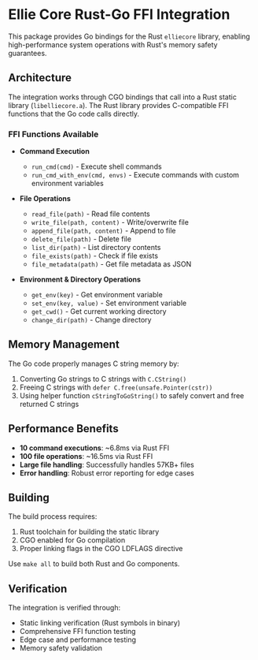 # Ellie Core Rust-Go FFI Integration

This package provides Go bindings for the Rust `elliecore` library, enabling high-performance system operations with Rust's memory safety guarantees.

## Architecture

The integration works through CGO bindings that call into a Rust static library (`libelliecore.a`). The Rust library provides C-compatible FFI functions that the Go code calls directly.

### FFI Functions Available

- **Command Execution**
  - `run_cmd(cmd)` - Execute shell commands
  - `run_cmd_with_env(cmd, envs)` - Execute commands with custom environment variables

- **File Operations**
  - `read_file(path)` - Read file contents
  - `write_file(path, content)` - Write/overwrite file
  - `append_file(path, content)` - Append to file
  - `delete_file(path)` - Delete file
  - `list_dir(path)` - List directory contents
  - `file_exists(path)` - Check if file exists
  - `file_metadata(path)` - Get file metadata as JSON

- **Environment & Directory Operations**
  - `get_env(key)` - Get environment variable
  - `set_env(key, value)` - Set environment variable
  - `get_cwd()` - Get current working directory
  - `change_dir(path)` - Change directory

## Memory Management

The Go code properly manages C string memory by:
1. Converting Go strings to C strings with `C.CString()`
2. Freeing C strings with `defer C.free(unsafe.Pointer(cstr))`
3. Using helper function `cStringToGoString()` to safely convert and free returned C strings

## Performance Benefits

- **10 command executions**: ~6.8ms via Rust FFI
- **100 file operations**: ~16.5ms via Rust FFI  
- **Large file handling**: Successfully handles 57KB+ files
- **Error handling**: Robust error reporting for edge cases

## Building

The build process requires:
1. Rust toolchain for building the static library
2. CGO enabled for Go compilation
3. Proper linking flags in the CGO LDFLAGS directive

Use `make all` to build both Rust and Go components.

## Verification

The integration is verified through:
- Static linking verification (Rust symbols in binary)
- Comprehensive FFI function testing
- Edge case and performance testing
- Memory safety validation